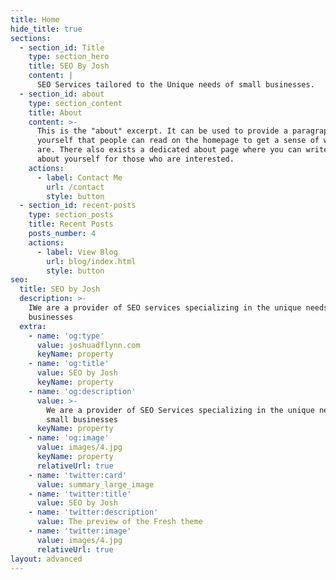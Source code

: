 ```yaml
---
title: Home
hide_title: true
sections:
  - section_id: Title
    type: section_hero
    title: SEO By Josh
    content: |
      SEO Services tailored to the Unique needs of small businesses. 
  - section_id: about
    type: section_content
    title: About
    content: >-
      This is the "about" excerpt. It can be used to provide a paragraph about
      yourself that people can read on the homepage to get a sense of who you
      are. There also exists a dedicated about page where you can write more
      about yourself for those who are interested.
    actions:
      - label: Contact Me
        url: /contact
        style: button
  - section_id: recent-posts
    type: section_posts
    title: Recent Posts
    posts_number: 4
    actions:
      - label: View Blog
        url: blog/index.html
        style: button
seo:
  title: SEO by Josh
  description: >-
    IWe are a provider of SEO services specializing in the unique needs of small
    businesses
  extra:
    - name: 'og:type'
      value: joshuadflynn.com
      keyName: property
    - name: 'og:title'
      value: SEO by Josh
      keyName: property
    - name: 'og:description'
      value: >-
        We are a provider of SEO Services specializing in the unique needs of
        small businesses
      keyName: property
    - name: 'og:image'
      value: images/4.jpg
      keyName: property
      relativeUrl: true
    - name: 'twitter:card'
      value: summary_large_image
    - name: 'twitter:title'
      value: SEO by Josh
    - name: 'twitter:description'
      value: The preview of the Fresh theme
    - name: 'twitter:image'
      value: images/4.jpg
      relativeUrl: true
layout: advanced
---
```

